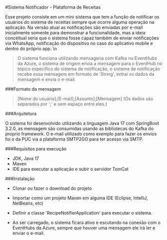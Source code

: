 #Sistema Notificador - Plataforma de Receitas

Esse projeto consiste em um mini sistema que tem a função de notificar os usuários do sistema de receitas sempre que ocorre alguma operação na aplicação.
Na versão atual as notificações são enviadas por e-mail inicialmente somente para demonstrar a funcionalidade, mas a ideia conceitual seria que o sistema fosse capaz também de enviar notificações via WhatsApp, notificação do dispositivo no caso do aplicativo mobile e dentro do próprio app.
\n
> O sistema funciona utilizando mensageria com Kafka no EventHubs da Azure, o sistema de origem envia a mensagem para o EventHub no tópico especifico do sistema de notificação, o sistema de notificação recebe essa mensagem em formato de 'String', extrai os dados da mensagem e envia o e-mail.

###Formato da mensagem

> [Nome do usuário];[E-mail];[Assunto];[Mensagem] (Os dados são separados por ';' e sem espaço entre eles.)

###Arquitetura

O sistema foi desenvolvido utilizando a linguagem Java 17 com SpringBoot 3.2.0, as mensagem são consumidas usando as bibliotecas do Kafka do proprio framework. O e-mail utilizado como exemplo para fazer os envios foi o da PUC via a plataforma SMTP2GO para ter acesso via SMTP.

###Requisitos para execução

- JDK, Java 17
- Maven
- IDE para executar a aplicação e subir o servidor TomCat

###Instalação

- Clonar ou fazer o download do projeto
- Importar como um projeto Maven em alguma IDE (Eclipse, IntelliJ, NetBeans, etc)
- Definir a classe 'RecipeNotifierApplication' para executar o sistema.

- Ao ser carregado, o sistema ficara ativo e escutando na conexão com o EventHubs da Azure, sempre que houver uma mensagem ele irá ler e enviar o e-mail.